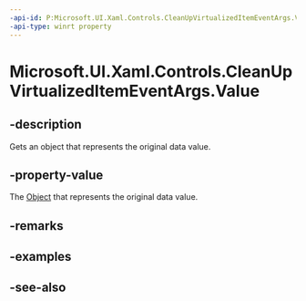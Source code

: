 ```yaml
---
-api-id: P:Microsoft.UI.Xaml.Controls.CleanUpVirtualizedItemEventArgs.Value
-api-type: winrt property
---
```


<!-- Property syntax
public object Value { get; }
-->

# Microsoft.UI.Xaml.Controls.CleanUpVirtualizedItemEventArgs.Value

## -description
Gets an object that represents the original data value.

## -property-value
The [Object](/dotnet/api/system.object?redirectedfrom=MSDN) that represents the original data value.

## -remarks

## -examples

## -see-also
